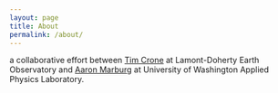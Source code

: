 ```yaml
---
layout: page
title: About
permalink: /about/
---
```


a collaborative effort between <a href="http://www.fluidcontinuity.org/">Tim Crone</a>
at Lamont-Doherty Earth Observatory and
<a href="http://apl.washington.edu/people/profile.php?last_name=Marburg&first_name=Aaron">Aaron Marburg</a> at University of Washington Applied Physics Laboratory.
